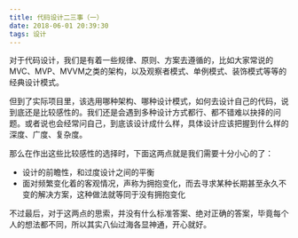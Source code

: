 ```yaml
---
title: 代码设计二三事（一）
date: 2018-06-01 20:39:30
tags: 设计
---
```

对于代码设计，我们是有着一些规律、原则、方案去遵循的，比如大家常说的MVC、MVP、MVVM之类的架构，以及观察者模式、单例模式、装饰模式等等的经典设计模式。

但到了实际项目里，该选用哪种架构、哪种设计模式，如何去设计自己的代码，说到底还是比较感性的。我们还是会遇到多种设计方式都行、都不错难以抉择的问题。或者说也会经常问自己，到底该设计成什么样，具体设计应该把握到什么样的深度、广度、复杂度。

那么在作出这些比较感性的选择时，下面这两点就是我们需要十分小心的了：

- 设计的前瞻性，和过度设计之间的平衡
- 面对频繁变化着的客观情况，声称为拥抱变化，而去寻求某种长期甚至永久不变的解决方案，这种做法就等同于没有拥抱变化

不过最后，对于这两点的思索，并没有什么标准答案、绝对正确的答案，毕竟每个人的想法都不同，所以其实八仙过海各显神通，开心就好。